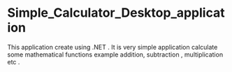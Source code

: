 # Simple_Calculator_Desktop_application
This application create using .NET . It is very simple application calculate some mathematical functions example addition, subtraction , multiplication etc .
